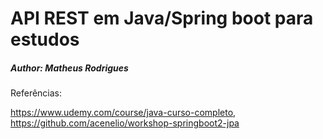 # API REST em Java/Spring boot para estudos

##### Author: Matheus Rodrigues

Referências: 

https://www.udemy.com/course/java-curso-completo, https://github.com/acenelio/workshop-springboot2-jpa
